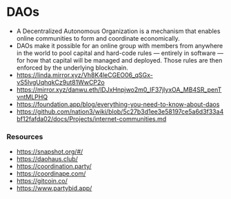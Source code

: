 # DAOs

- A Decentralized Autonomous Organization is a mechanism that enables online communities to form and coordinate economically.
- DAOs make it possible for an online group with members from anywhere in the world to pool capital and hard-code rules — entirely in software — for how that capital will be managed and deployed. Those rules are then enforced by the underlying blockchain.
- https://linda.mirror.xyz/Vh8K4leCGEO06_qSGx-vS5lvgUqhqkCz9ut81WwCP2o
- https://mirror.xyz/danwu.eth/lDJxHnpjwo2m0_IF37jlyxOA_MB4SR_penTvntMLPHQ
- https://foundation.app/blog/everything-you-need-to-know-about-daos
- https://github.com/nation3/wiki/blob/5c27b3d1ee3e58197ce5a6d3f33a4bf12fafda02/docs/Projects/internet-communities.md

### Resources

- https://snapshot.org/#/
- https://daohaus.club/
- https://coordination.party/
- https://coordinape.com/
- https://gitcoin.co/
- https://www.partybid.app/